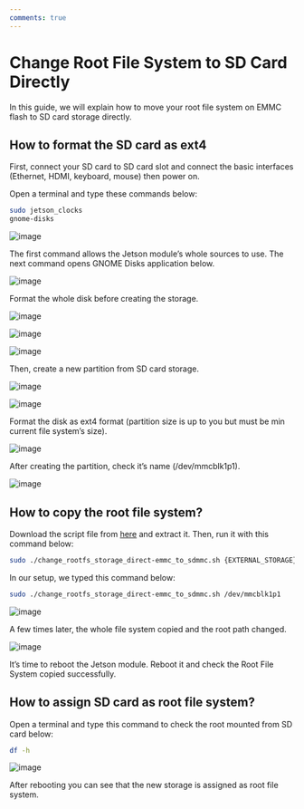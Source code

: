 ```yaml
---
comments: true
---
```


# **Change Root File System to SD Card Directly**

In this guide, we will explain how to move your root file system on EMMC flash to SD card storage directly.

## **How to format the SD card as ext4**

First, connect your SD card to SD card slot and connect the basic interfaces (Ethernet, HDMI, keyboard, mouse) then power on.

Open a terminal and type these commands below:

```bash
sudo jetson_clocks
gnome-disks
```

![image](assets/img0.avif)

The first command allows the Jetson module’s whole sources to use. The next command opens GNOME Disks application below.

![image](assets/img1.avif)

Format the whole disk before creating the storage.

![image](assets/img2.avif)

![image](assets/img3.avif)

![image](assets/img4.avif)

Then, create a new partition from SD card storage.

![image](assets/img5.avif)

![image](assets/img6.avif)

Format the disk as ext4 format (partition size is up to you but must be min current file system’s size).

![image](assets/img7.avif)

After creating the partition, check it’s name (/dev/mmcblk1p1).

![image](assets/img8.avif)

## **How to copy the root file system?**

Download the script file from [here](https://github.com/mistelektronik/forecr_blog_files/raw/master/change_rootfs_storage_direct-emmc_to_sdmmc.zip) and extract it. Then, run it with this command below:

```bash
sudo ./change_rootfs_storage_direct-emmc_to_sdmmc.sh {EXTERNAL_STORAGE}
```

In our setup, we typed this command below:

```bash
sudo ./change_rootfs_storage_direct-emmc_to_sdmmc.sh /dev/mmcblk1p1
```

![image](assets/img9.avif)

A few times later, the whole file system copied and the root path changed. 

![image](assets/img10.avif)

It’s time to reboot the Jetson module. Reboot it and check the Root File System copied successfully.

## **How to assign SD card as root file system?**

Open a terminal and type this command to check the root mounted from SD card below:

```bash
df -h
```

![image](assets/img11.avif)

After rebooting you can see that the new storage is assigned as root file system.
